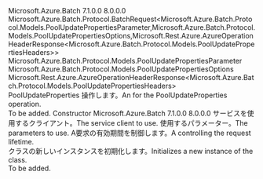 <Type Name="PoolUpdatePropertiesBatchRequest" FullName="Microsoft.Azure.Batch.Protocol.BatchRequests.PoolUpdatePropertiesBatchRequest">
  <TypeSignature Language="C#" Value="public class PoolUpdatePropertiesBatchRequest : Microsoft.Azure.Batch.Protocol.BatchRequest&lt;Microsoft.Azure.Batch.Protocol.Models.PoolUpdatePropertiesParameter,Microsoft.Azure.Batch.Protocol.Models.PoolUpdatePropertiesOptions,Microsoft.Rest.Azure.AzureOperationHeaderResponse&lt;Microsoft.Azure.Batch.Protocol.Models.PoolUpdatePropertiesHeaders&gt;&gt;" />
  <TypeSignature Language="ILAsm" Value=".class public auto ansi beforefieldinit PoolUpdatePropertiesBatchRequest extends Microsoft.Azure.Batch.Protocol.BatchRequest`3&lt;class Microsoft.Azure.Batch.Protocol.Models.PoolUpdatePropertiesParameter, class Microsoft.Azure.Batch.Protocol.Models.PoolUpdatePropertiesOptions, class Microsoft.Rest.Azure.AzureOperationHeaderResponse`1&lt;class Microsoft.Azure.Batch.Protocol.Models.PoolUpdatePropertiesHeaders&gt;&gt;" />
  <TypeSignature Language="DocId" Value="T:Microsoft.Azure.Batch.Protocol.BatchRequests.PoolUpdatePropertiesBatchRequest" />
  <TypeSignature Language="VB.NET" Value="Public Class PoolUpdatePropertiesBatchRequest&#xA;Inherits BatchRequest(Of PoolUpdatePropertiesParameter, PoolUpdatePropertiesOptions, AzureOperationHeaderResponse(Of PoolUpdatePropertiesHeaders))" />
  <TypeSignature Language="F#" Value="type PoolUpdatePropertiesBatchRequest = class&#xA;    inherit BatchRequest&lt;PoolUpdatePropertiesParameter, PoolUpdatePropertiesOptions, AzureOperationHeaderResponse&lt;PoolUpdatePropertiesHeaders&gt;&gt;" />
  <AssemblyInfo>
    <AssemblyName>Microsoft.Azure.Batch</AssemblyName>
    <AssemblyVersion>7.1.0.0</AssemblyVersion>
    <AssemblyVersion>8.0.0.0</AssemblyVersion>
  </AssemblyInfo>
  <Base>
    <BaseTypeName>Microsoft.Azure.Batch.Protocol.BatchRequest&lt;Microsoft.Azure.Batch.Protocol.Models.PoolUpdatePropertiesParameter,Microsoft.Azure.Batch.Protocol.Models.PoolUpdatePropertiesOptions,Microsoft.Rest.Azure.AzureOperationHeaderResponse&lt;Microsoft.Azure.Batch.Protocol.Models.PoolUpdatePropertiesHeaders&gt;&gt;</BaseTypeName>
    <BaseTypeArguments>
      <BaseTypeArgument TypeParamName="TBody">Microsoft.Azure.Batch.Protocol.Models.PoolUpdatePropertiesParameter</BaseTypeArgument>
      <BaseTypeArgument TypeParamName="TOptions">Microsoft.Azure.Batch.Protocol.Models.PoolUpdatePropertiesOptions</BaseTypeArgument>
      <BaseTypeArgument TypeParamName="TResponse">Microsoft.Rest.Azure.AzureOperationHeaderResponse&lt;Microsoft.Azure.Batch.Protocol.Models.PoolUpdatePropertiesHeaders&gt;</BaseTypeArgument>
    </BaseTypeArguments>
  </Base>
  <Interfaces />
  <Docs>
    <summary>
            <span data-ttu-id="7e9e0-101"><see cref="T:Microsoft.Azure.Batch.Protocol.IBatchRequest" /> PoolUpdateProperties 操作します。</span><span class="sxs-lookup"><span data-stu-id="7e9e0-101">An <see cref="T:Microsoft.Azure.Batch.Protocol.IBatchRequest" /> for the PoolUpdateProperties operation.</span></span>
            </summary>
    <remarks>To be added.</remarks>
  </Docs>
  <Members>
    <Member MemberName=".ctor">
      <MemberSignature Language="C#" Value="public PoolUpdatePropertiesBatchRequest (Microsoft.Azure.Batch.Protocol.BatchServiceClient serviceClient, Microsoft.Azure.Batch.Protocol.Models.PoolUpdatePropertiesParameter parameters, System.Threading.CancellationToken cancellationToken);" />
      <MemberSignature Language="ILAsm" Value=".method public hidebysig specialname rtspecialname instance void .ctor(class Microsoft.Azure.Batch.Protocol.BatchServiceClient serviceClient, class Microsoft.Azure.Batch.Protocol.Models.PoolUpdatePropertiesParameter parameters, valuetype System.Threading.CancellationToken cancellationToken) cil managed" />
      <MemberSignature Language="DocId" Value="M:Microsoft.Azure.Batch.Protocol.BatchRequests.PoolUpdatePropertiesBatchRequest.#ctor(Microsoft.Azure.Batch.Protocol.BatchServiceClient,Microsoft.Azure.Batch.Protocol.Models.PoolUpdatePropertiesParameter,System.Threading.CancellationToken)" />
      <MemberSignature Language="F#" Value="new Microsoft.Azure.Batch.Protocol.BatchRequests.PoolUpdatePropertiesBatchRequest : Microsoft.Azure.Batch.Protocol.BatchServiceClient * Microsoft.Azure.Batch.Protocol.Models.PoolUpdatePropertiesParameter * System.Threading.CancellationToken -&gt; Microsoft.Azure.Batch.Protocol.BatchRequests.PoolUpdatePropertiesBatchRequest" Usage="new Microsoft.Azure.Batch.Protocol.BatchRequests.PoolUpdatePropertiesBatchRequest (serviceClient, parameters, cancellationToken)" />
      <MemberType>Constructor</MemberType>
      <AssemblyInfo>
        <AssemblyName>Microsoft.Azure.Batch</AssemblyName>
        <AssemblyVersion>7.1.0.0</AssemblyVersion>
        <AssemblyVersion>8.0.0.0</AssemblyVersion>
      </AssemblyInfo>
      <Parameters>
        <Parameter Name="serviceClient" Type="Microsoft.Azure.Batch.Protocol.BatchServiceClient" />
        <Parameter Name="parameters" Type="Microsoft.Azure.Batch.Protocol.Models.PoolUpdatePropertiesParameter" />
        <Parameter Name="cancellationToken" Type="System.Threading.CancellationToken" />
      </Parameters>
      <Docs>
        <param name="serviceClient"><span data-ttu-id="7e9e0-102">サービスを使用するクライアント。</span><span class="sxs-lookup"><span data-stu-id="7e9e0-102">The service client to use.</span></span></param>
        <param name="parameters"><span data-ttu-id="7e9e0-103">使用するパラメーター。</span><span class="sxs-lookup"><span data-stu-id="7e9e0-103">The parameters to use.</span></span></param>
        <param name="cancellationToken"><span data-ttu-id="7e9e0-104">A<see cref="T:System.Threading.CancellationToken" />要求の有効期間を制御します。</span><span class="sxs-lookup"><span data-stu-id="7e9e0-104">A <see cref="T:System.Threading.CancellationToken" /> controlling the request lifetime.</span></span></param>
        <summary>
            <span data-ttu-id="7e9e0-105"><see cref="T:Microsoft.Azure.Batch.Protocol.BatchRequests.PoolUpdatePropertiesBatchRequest" /> クラスの新しいインスタンスを初期化します。</span><span class="sxs-lookup"><span data-stu-id="7e9e0-105">Initializes a new instance of the <see cref="T:Microsoft.Azure.Batch.Protocol.BatchRequests.PoolUpdatePropertiesBatchRequest" /> class.</span></span>
            </summary>
        <remarks>To be added.</remarks>
      </Docs>
    </Member>
  </Members>
</Type>
